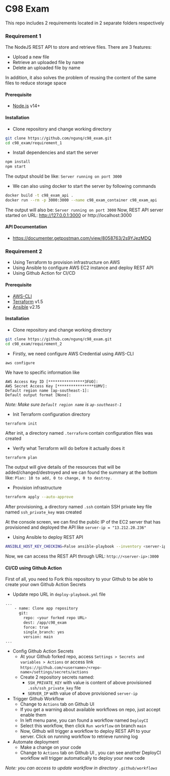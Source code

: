 # C98 Exam
This repo includes 2 requirements located in 2 separate folders respectively
### Requirement 1
The NodeJS REST API to store and retrieve files. There are 3 features:
- Upload a new file
- Retrieve an uploaded file by name
- Delete an uploaded file by name

In addition, it also solves the problem of reusing the content of the same files to reduce storage space

#### Prerequisite
- [Node.js](https://nodejs.org/) v14+
#### Installation
- Clone repository and change working directory
```sh
git clone https://github.com/ngunq/c98_exam.git
cd c98_exam/requirement_1
```
- Install dependencies and start the server
```sh
npm install
npm start
```
The output should be like: `Server running on port 3000`
- We can also using docker to start the server by following commands
```sh
docker build -t c98_exam_api .
docker run --rm -p 3000:3000 --name c98_exam_container c98_exam_api
```
The output will also be: `Server running on port 3000`
Now, REST API server started on URL: http://127.0.0.1:3000 or http://localhost:3000

#### API Documentation
- https://documenter.getpostman.com/view/8058763/2s9YJezMDQ

### Requirement 2
- Using Terraform to provision infrastructure on AWS
- Using Ansible to configure AWS EC2 instance and deploy REST API
- Using Github Action for CI/CD

#### Prerequisite
- [AWS-CLI](https://docs.aws.amazon.com/cli/latest/userguide/getting-started-install.html)
- [Terraform](https://developer.hashicorp.com/terraform/downloads?product_intent=terraform) v1.5
- [Ansible](https://docs.ansible.com/ansible/latest/installation_guide/intro_installation.html/) v2.15
  
#### Installation
- Clone repository and change working directory
```sh
git clone https://github.com/ngunq/c98_exam.git
cd c98_exam/requirement_2
```
- Firstly, we need configure AWS Credential using AWS-CLI
```sh
aws configure
```
We have to specific information like
```
AWS Access Key ID [****************3FUO]:
AWS Secret Access Key [****************tUMV]: 
Default region name [ap-southeast-1]: 
Default output format [None]:
```

*Note: Make sure `Default region name` is `ap-southeast-1`* 
- Init Terraform configuration directory
```
terraform init
```
After init, a directory named `.terraform` contain configuration files was created
- Verify what Terraform will do before it actually does it
```
terraform plan
```
The output will give details of the resources that will be added/changed/destroyed and we can found the summary at the bottom like: `Plan: 10 to add, 0 to change, 0 to destroy.`
- Provision infrastructure
```sh
terraform apply --auto-approve
```
After provisioning, a directory named `.ssh` contain SSH private key file named `ssh_private_key` was created

At the console screen, we can find the public IP of the EC2 server that has provisioned and deployed the API like `server-ip = "13.212.20.236"`

- Using Ansible to deploy REST API
```sh
ANSIBLE_HOST_KEY_CHECKING=False ansible-playbook --inventory <server-ip>, --private-key .ssh/ssh_private_key --user ec2-user deploy-playbook.yml
```
Now, we can access the REST API through URL: `http://<server-ip>:3000`

#### CI/CD using Github Action
First of all, you need to Fork this repository to your Github to be able to create your own Github Action Secrets
- Update repo URL in `deploy-playbook.yml` file
```sh
...
    - name: Clone app repository
      git:
        repo: <your forked repo URL>
        dest: /app/c98_exam
        force: true
        single_branch: yes
        version: main
...

```
- Config Github Action Secrets
    - At your Github forked repo, access `Settings > Secrets and variables > Actions` or access link `https://github.com/<username>/<repo-name>/settings/secrets/actions`
    - Create 2 repository secrets named:
        - `SSH_PRIVATE_KEY` with value is content of above provisioned `.ssh/ssh_private_key` file
        - `SERVER_IP` with value of above provisioned `server-ip`
- Trigger Github Workflow
    - Change to `Actions` tab on Github UI 
    - If you get a warning about available workflows on repo, just accept enable them
    - In left menu pane, you can found a workflow named `DeployCI`
    - Select this workflow, then click `Run workflow` on branch `main`
    - Now, Github will trigger a workflow to deploy REST API to your server. Click on running workflow to retrieve running log
- Automate deployment
    - Make a change on your code
    - Change to `Actions` tab on Github UI , you can see another DeployCI workflow will trigger automatically to deploy your new code

*Note: you can access to update workflow in directory `.github/workflows`*
